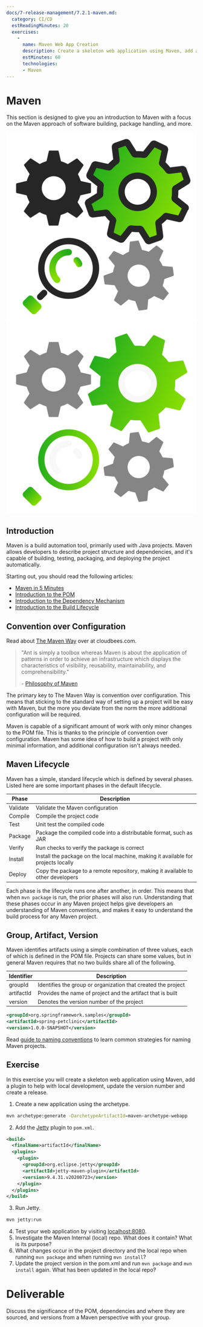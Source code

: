 ```yaml
---
docs/7-release-management/7.2.1-maven.md:
  category: CI/CD
  estReadingMinutes: 20
  exercises:
    -
      name: Maven Web App Creation
      description: Create a skeleton web application using Maven, add a plugin to help with local development, update the version number and create a release.
      estMinutes: 60
      technologies:
      - Maven
---
```


# Maven

This section is designed to give you an introduction to Maven with a focus on the Maven approach of software building, package handling, and more.

![compile image](img7/compile_light.svg ':size=100x100 :class=light-mode-icon :alt= compile image; light mode')
![compile image](img7/compile_dark.svg ':size=100x100 :class=dark-mode-icon :alt= compile image; dark mode')

## Introduction

Maven is a build automation tool, primarily used with Java projects.
Maven allows developers to describe project structure and dependencies, and
it's capable of building, testing, packaging, and deploying the project
automatically.

Starting out, you should read the following articles:

- [Maven in 5 Minutes](https://maven.apache.org/guides/getting-started/maven-in-five-minutes.html)
- [Introduction to the POM](https://maven.apache.org/guides/introduction/introduction-to-the-pom.html)
- [Introduction to the Dependency Mechanism](https://maven.apache.org/guides/introduction/introduction-to-dependency-mechanism.html)
- [Introduction to the Build Lifecycle](https://maven.apache.org/guides/introduction/introduction-to-the-lifecycle.html)

## Convention over Configuration

Read about [The Maven Way](https://www.cloudbees.com/blog/maven-way) over at cloudbees.com.

>"Ant is simply a toolbox whereas Maven is about the application of patterns in order to achieve an infrastructure which displays the characteristics of visibility, reusability, maintainability, and comprehensibility."
>
> \- [Philosophy of Maven](https://maven.apache.org/background/philosophy-of-maven.html)

The primary key to The Maven Way is convention over configuration. This means
that sticking to the standard way of setting up a project will be easy with
Maven, but the more you deviate from the norm the more additional configuration
will be required.

Maven is capable of a significant amount of work with only minor changes to
the POM file. This is thanks to the principle of convention over configuration.
Maven has some idea of how to build a project with only minimal information,
and additional configuration isn't always needed.

## Maven Lifecycle

Maven has a simple, standard lifecycle which is defined by several phases.
Listed here are some important phases in the default lifecycle.

| Phase    | Description                                                                        |
|----------|------------------------------------------------------------------------------------|
| Validate | Validate the Maven configuration                                                   |
| Compile  | Compile the project code                                                           |
| Test     | Unit test the compiled code                                                        |
| Package  | Package the compiled code into a distributable format, such as JAR                 |
| Verify   | Run checks to verify the package is correct                                        |
| Install  | Install the package on the local machine, making it available for projects locally |
| Deploy   | Copy the package to a remote repository, making it available to other developers   |

Each phase is the lifecycle runs one after another, in order. This means that
when `mvn package` is run, the prior phases will also run. Understanding that
these phases occur in any Maven project helps give developers an understanding
of Maven conventions, and makes it easy to understand the build process for
any Maven project.

## Group, Artifact, Version

Maven identifies artifacts using a simple combination of three values, each
of which is defined in the POM file. Projects can share some values, but in
general Maven requires that no two builds share all of the following.

| Identifier | Description                                                   |
|------------|---------------------------------------------------------------|
| groupId    | Identifies the group or organization that created the project |
| artifactId | Provides the name of project and the artifact that is built   |
| version    | Denotes the version number of the project                     |

```xml
<groupId>org.springframework.samples</groupId>
<artifactId>spring-petclinic</artifactId>
<version>1.0.0-SNAPSHOT</version>
```

Read [guide to naming conventions](https://maven.apache.org/guides/mini/guide-naming-conventions.html)
to learn common strategies for naming Maven projects.

## Exercise

In this exercise you will create a skeleton web application using Maven, add a plugin to help with local development, update the version number and create a release.

 1. Create a new application using the archetype.

```bash
mvn archetype:generate -DarchetypeArtifactId=maven-archetype-webapp
```

 2. Add the [Jetty](https://www.eclipse.org/jetty/documentation/current/jetty-maven-plugin.html) plugin to `pom.xml`.

  ```xml
  <build>
    <finalName>artifactId</finalName>
    <plugins>
      <plugin>
        <groupId>org.eclipse.jetty</groupId>
        <artifactId>jetty-maven-plugin</artifactId>
        <version>9.4.31.v20200723</version>
      </plugin>
    </plugins>
  </build>
  ```

 3. Run Jetty.

```bash
mvn jetty:run
```

 4. Test your web application by visiting [localhost:8080](http://localhost:8080/).
 5. Investigate the Maven Internal (local) repo. What does it contain? What is its purpose?
 6. What changes occur in the project directory and the local repo when running `mvn package` and when running `mvn install`?
 7. Update the project version in the pom.xml and run `mvn package` and `mvn install` again. What has been updated in the local repo?

# Deliverable

Discuss the significance of the POM, dependencies and where they are sourced, and versions from a Maven perspective with your group.
